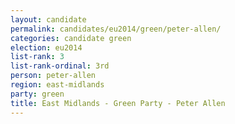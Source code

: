 ```yaml
---
layout: candidate
permalink: candidates/eu2014/green/peter-allen/
categories: candidate green
election: eu2014
list-rank: 3
list-rank-ordinal: 3rd
person: peter-allen
region: east-midlands
party: green
title: East Midlands - Green Party - Peter Allen
---
```

